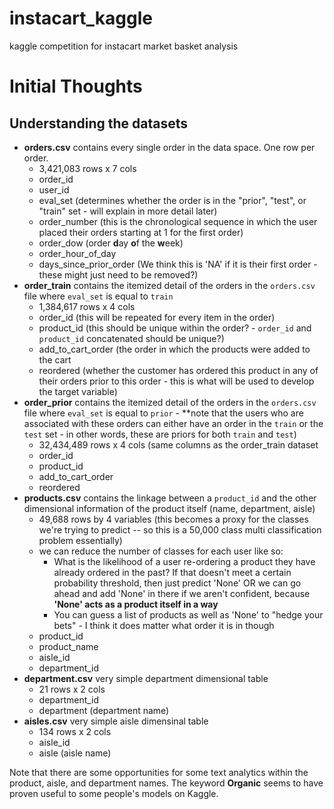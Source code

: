 # instacart_kaggle
kaggle competition for instacart market basket analysis


# Initial Thoughts

## Understanding the datasets

- **orders.csv** contains every single order in the data space. One row per order.
	* 3,421,083 rows x 7 cols
	* order_id
	* user_id 
	* eval_set (determines whether the order is in the "prior", "test", or "train" set - will explain in more detail later)
	* order_number (this is the chronological sequence in which the user placed their orders starting at 1 for the first order)
	* order_dow (order **d**ay **o**f the **w**eek)
	* order_hour_of_day
	* days_since_prior_order (We think this is 'NA' if it is their first order - these might just need to be removed?)
- **order_train** contains the itemized detail of the orders in the `orders.csv` file where `eval_set` is equal to `train`
	* 1,384,617 rows x 4 cols
	* order_id (this will be repeated for every item in the order)
	* product_id (this should be unique within the order? - `order_id` and `product_id` concatenated should be unique?)
	* add_to_cart_order (the order in which the products were added to the cart
	* reordered (whether the customer has ordered this product in any of their orders prior to this order - this is what will be used to develop the target variable)
- **order_prior** contains the itemized detail of the orders in the `orders.csv` file where `eval_set` is equal to `prior` - **note that the users who are associated with these orders can either have an order in the `train` or the `test` set - in other words, these are priors for both `train` and `test`)
	* 32,434,489 rows x 4 cols (same columns as the order_train dataset
	* order_id
	* product_id
	* add_to_cart_order
	* reordered
- **products.csv** contains the linkage between a `product_id` and the other dimensional information of the product itself (name, department, aisle)
	* 49,688 rows by 4 variables (this becomes a proxy for the classes we're trying to predict -- so this is a 50,000 class multi classification problem essentially)
	* we can reduce the number of classes for each user like so:
		* What is the likelihood of a user re-ordering a product they have already ordered in the past? If that doesn't meet a certain probability threshold, then just predict 'None' OR we can go ahead and add 'None' in there if we aren't confident, because **'None' acts as a product itself in a way**
		* You can guess a list of products as well as 'None' to "hedge your bets" - I think it does matter what order it is in though
	* product_id
	* product_name
	* aisle_id
	* department_id
- **department.csv** very simple department dimensional table
	* 21 rows x 2 cols
	* department_id
	* department (department name)
- **aisles.csv** very simple aisle dimensinal table
	* 134 rows x 2 cols
	* aisle_id
	* aisle (aisle name)
	

Note that there are some opportunities for some text analytics within the product, aisle, and department names. The keyword **Organic** seems to have proven useful to some people's models on Kaggle.


	